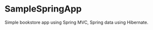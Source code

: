 SampleSpringApp
===============

Simple bookstore app using Spring MVC, Spring data using Hibernate.
